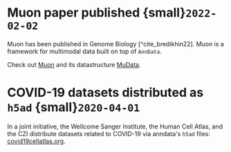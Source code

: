 # Muon paper published {small}`2022-02-02`

Muon has been published in Genome Biology [^cite_bredikhin22].
Muon is a framework for multimodal data built on top of `AnnData`.

Check out [Muon](https://muon.readthedocs.io/en/latest/) and its datastructure [MuData](https://mudata.readthedocs.io/en/latest/).

# COVID-19 datasets distributed as `h5ad` {small}`2020-04-01`

In a joint initiative, the Wellcome Sanger Institute, the Human Cell Atlas, and the CZI distribute datasets related to COVID-19 via anndata's `h5ad` files: [covid19cellatlas.org](https://www.covid19cellatlas.org/).
